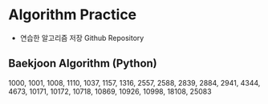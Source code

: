 # Algorithm Practice
- 연습한 알고리즘 저장 Github Repository


## Baekjoon Algorithm (Python)
1000, 1001, 1008, 1110, 1037, 1157, 1316, 2557, 2588, 2839, 2884, 2941, 4344, 4673, 10171, 10172, 10718, 10869, 10926, 10998, 18108, 25083